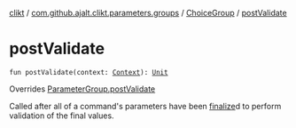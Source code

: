 [clikt](../../index.md) / [com.github.ajalt.clikt.parameters.groups](../index.md) / [ChoiceGroup](index.md) / [postValidate](./post-validate.md)

# postValidate

`fun postValidate(context: `[`Context`](../../com.github.ajalt.clikt.core/-context/index.md)`): `[`Unit`](https://kotlinlang.org/api/latest/jvm/stdlib/kotlin/-unit/index.html)

Overrides [ParameterGroup.postValidate](../-parameter-group/post-validate.md)

Called after all of a command's parameters have been [finalize](../-parameter-group/finalize.md)d to perform validation of the final values.

